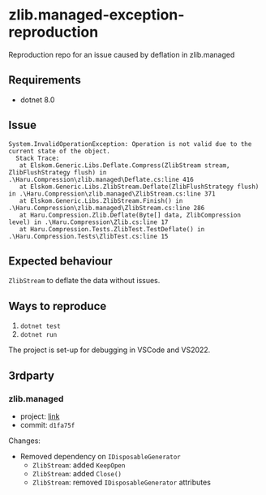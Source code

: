 # zlib.managed-exception-reproduction

Reproduction repo for an issue caused by deflation in zlib.managed

## Requirements

- dotnet 8.0

## Issue

```
System.InvalidOperationException: Operation is not valid due to the current state of the object.
  Stack Trace:
   at Elskom.Generic.Libs.Deflate.Compress(ZlibStream stream, ZlibFlushStrategy flush) in .\Haru.Compression\zlib.managed\Deflate.cs:line 416
   at Elskom.Generic.Libs.ZlibStream.Deflate(ZlibFlushStrategy flush) in .\Haru.Compression\zlib.managed\ZlibStream.cs:line 371
   at Elskom.Generic.Libs.ZlibStream.Finish() in .\Haru.Compression\zlib.managed\ZlibStream.cs:line 286
   at Haru.Compression.Zlib.Deflate(Byte[] data, ZlibCompression level) in .\Haru.Compression\Zlib.cs:line 17
   at Haru.Compression.Tests.ZlibTest.TestDeflate() in .\Haru.Compression.Tests\ZlibTest.cs:line 15
```

## Expected behaviour

`ZlibStream` to deflate the data without issues.

## Ways to reproduce

1. `dotnet test`
2. `dotnet run`

The project is set-up for debugging in VSCode and VS2022.

## 3rdparty

### zlib.managed

- project: [link](https://github.com/Elskom/zlib.managed)
- commit: `d1fa75f`

Changes:

- Removed dependency on `IDisposableGenerator`
  - `ZlibStream`: added `KeepOpen`
  - `ZlibStream`: added `Close()`
  - `ZlibStream`: removed `IDisposableGenerator` attributes
